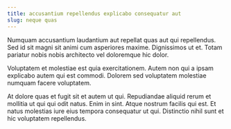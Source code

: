 ```yaml
---
title: accusantium repellendus explicabo consequatur aut
slug: neque quas
---
```


Numquam accusantium laudantium aut repellat quas aut qui repellendus. Sed id sit magni sit animi cum asperiores maxime. Dignissimos ut et. Totam pariatur nobis nobis architecto vel doloremque hic dolor.

Voluptatem et molestiae est quia exercitationem. Autem non qui a ipsam explicabo autem qui est commodi. Dolorem sed voluptatem molestiae numquam facere voluptatem.

At dolore quas et fugit sit et autem ut qui. Repudiandae aliquid rerum et mollitia ut qui qui odit natus. Enim in sint. Atque nostrum facilis qui est. Et natus molestias iure eius tempora consequatur ut qui. Distinctio nihil sunt et hic voluptatem repellendus.

